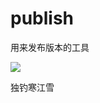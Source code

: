 # publish
用来发布版本的工具


![](https://cdn.jsdelivr.net/gh/edge-iris/oss@oss/74af79ecb4dfae479f83c6372523c2babc13f9dc.png)

独钓寒江雪

